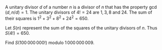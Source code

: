 A unitary divisor $d$ of a number $n$ is a divisor of $n$ that has the property $\gcd(d, n/d) = 1$.
The unitary divisors of $4! = 24$ are $1, 3, 8$ and $24$.
The sum of their squares is $1^2 + 3^2 + 8^2 + 24^2 = 650$.


Let $S(n)$ represent the sum of the squares of the unitary divisors of $n$. Thus $S(4!)=650$.


Find $S(100\,000\,000!)$ modulo $1\,000\,000\,009$.